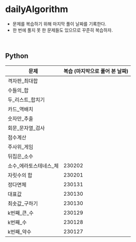 # dailyAlgorithm

- 문제를 복습하기 위해 마지막 풀이 날짜를 기록한다.
- 한 번에 풀지 못 한 문제들도 있으므로 꾸준히 복습하자.

<br>

## Python
|문제|복습 (마지막으로 풀어 본 날짜)|
|---|---|
|격자판_최대합||
|수들의_합||
|두_리스트_합치기||
|카드_역배치||
|숫자만_추출||
|회문_문자열_검사||
|점수계산||
|주사위_게임||
|뒤집은_소수||
|소수_에라토스테네스_체|230202|
|자릿수의 합|230201|
|정다면체|230131|
|대표값|230130|
|최솟값_구하기|230130|
|k번째_큰_수|230129|
|k번째_수|230128|
|k번째_약수|230127|
